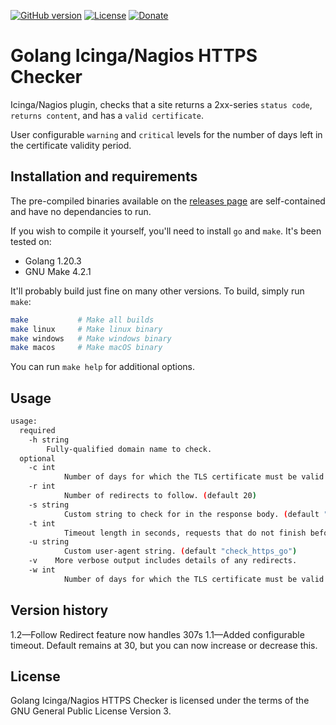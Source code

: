 [![GitHub version](https://img.shields.io/github/v/release/jeffalyanak/check_https_go)](https://github.com/jeffalyanak/check_https_go/releases/latest)
[![License](https://img.shields.io/github/license/jeffalyanak/check_https_go)](https://github.com/jeffalyanak/check_https_go/blob/master/LICENSE)
[![Donate](https://img.shields.io/badge/donate--green)](https://jeff.alyanak.ca/donate)

# Golang Icinga/Nagios HTTPS Checker

Icinga/Nagios plugin, checks that a site returns a 2xx-series `status code`, `returns content`, and has a `valid certificate`.

User configurable `warning` and `critical` levels for the number of days left in the certificate validity period.

## Installation and requirements

The pre-compiled binaries available on the [releases page](https://github.com/jeffalyanak/check_https_go/releases) are self-contained and have no dependancies to run.

If you wish to compile it yourself, you'll need to install `go` and `make`. It's been tested on:

* Golang 1.20.3
* GNU Make 4.2.1

It'll probably build just fine on many other versions. To build, simply run `make`:

```bash
make           # Make all builds
make linux     # Make linux binary
make windows   # Make windows binary
make macos     # Make macOS binary
```

You can run `make help` for additional options.

## Usage

```bash
usage:
  required
    -h string
        Fully-qualified domain name to check.
  optional
    -c int
            Number of days for which the TLS certificate must be valid before a critical state is returned. (default 5)
    -r int
            Number of redirects to follow. (default 20)
    -s string
            Custom string to check for in the response body. (default "<!DOCTYPE HTML>")
    -t int
            Timeout length in seconds, requests that do not finish before timeout are considered failed. (default 30)
    -u string
            Custom user-agent string. (default "check_https_go")
    -v    More verbose output includes details of any redirects.
    -w int
            Number of days for which the TLS certificate must be valid before a warning state is returned. (default 10)
```

## Version history
1.2—Follow Redirect feature now handles 307s
1.1—Added configurable timeout. Default remains at 30, but you can now increase or decrease this.

## License

Golang Icinga/Nagios HTTPS Checker is licensed under the terms of the GNU General Public License Version 3.
